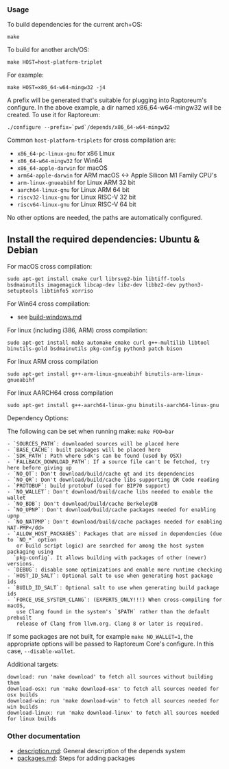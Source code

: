 ### Usage

To build dependencies for the current arch+OS:

    make

To build for another arch/OS:

    make HOST=host-platform-triplet

For example:

    make HOST=x86_64-w64-mingw32 -j4

A prefix will be generated that's suitable for plugging into Raptoreum's
configure. In the above example, a dir named x86_64-w64-mingw32 will be
created. To use it for Raptoreum:

    ./configure --prefix=`pwd`/depends/x86_64-w64-mingw32

Common `host-platform-triplets` for cross compilation are:

- `x86_64-pc-linux-gnu` for x86 Linux
- `x86_64-w64-mingw32` for Win64
- `x86_64-apple-darwin` for macOS
- `arm64-apple-darwin` for ARM macOS <-> Apple Silicon M1 Family CPU's
- `arm-linux-gnueabihf` for Linux ARM 32 bit
- `aarch64-linux-gnu` for Linux ARM 64 bit
- `riscv32-linux-gnu` for Linux RISC-V 32 bit
- `riscv64-linux-gnu` for Linux RISC-V 64 bit

No other options are needed, the paths are automatically configured.

Install the required dependencies: Ubuntu & Debian
--------------------------------------------------

For macOS cross compilation:

    sudo apt-get install cmake curl librsvg2-bin libtiff-tools bsdmainutils imagemagick libcap-dev libz-dev libbz2-dev python3-setuptools libtinfo5 xorriso

For Win64 cross compilation:

- see [build-windows.md](../doc/build-windows.md#cross-compilation-for-ubuntu-and-windows-subsystem-for-linux)

For linux (including i386, ARM) cross compilation:

    sudo apt-get install make automake cmake curl g++-multilib libtool binutils-gold bsdmainutils pkg-config python3 patch bison

For linux ARM cross compilation

	sudo apt-get install g++-arm-linux-gnueabihf binutils-arm-linux-gnueabihf

For linux AARCH64 cross compilation

	sudo apt-get install g++-aarch64-linux-gnu binutils-aarch64-linux-gnu

Dependency Options:

The following can be set when running make: `make FOO=bar`

    - `SOURCES_PATH`: downloaded sources will be placed here
    - `BASE_CACHE`: built packages will be placed here
    - `SDK_PATH`: Path where sdk's can be found (used by OSX)
    - `FALLBACK_DOWNLOAD_PATH`: If a source file can't be fetched, try here before giving up
    - `NO_QT`: Don't download/build/cache qt and its dependencies
    - `NO_QR`: Don't download/build/cache libs supporting QR Code reading
    - `PROTOBUF`: build protobuf (used for BIP70 support)
    - `NO_WALLET`: Don't download/build/cache libs needed to enable the wallet
    - `NO_BDB`: Don't download/build/cache BerkeleyDB
    - `NO_UPNP`: Don't download/build/cache packages needed for enabling upnp
    - `NO_NATPMP`: Don't download/build/cache packages needed for enabling NAT-PMP</dd>
    - `ALLOW_HOST_PACKAGES`: Packages that are missed in dependencies (due to `NO_*` option
       or build script logic) are searched for among the host system packaging using
      `pkg-config`. It allows building with packages of other (newer) versions.
    - `DEBUG`: disable some optimizations and enable more runtime checking
    - `HOST_ID_SALT`: Optional salt to use when generating host package ids
    - `BUILD_ID_SALT`: Optional salt to use when generating build package ids
    - `FORCE_USE_SYSTEM_CLANG`: (EXPERTS_ONLY!!!) When cross-compiling for macOS,
       use Clang found in the system's `$PATH` rather than the default prebuilt
       release of Clang from llvm.org. Clang 8 or later is required.

If some packages are not built, for example `make NO_WALLET=1`, the appropriate
options will be passed to Raptoreum Core's configure. In this case, `--disable-wallet`.

Additional targets:

    download: run 'make download' to fetch all sources without building them
    download-osx: run 'make download-osx' to fetch all sources needed for osx builds
    download-win: run 'make download-win' to fetch all sources needed for win builds
    download-linux: run 'make download-linux' to fetch all sources needed for linux builds

### Other documentation

- [description.md](description.md): General description of the depends system
- [packages.md](packages.md): Steps for adding packages

